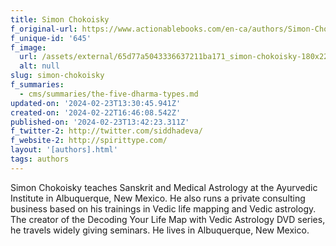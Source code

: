 ```yaml
---
title: Simon Chokoisky
f_original-url: https://www.actionablebooks.com/en-ca/authors/Simon-Chokoisky/
f_unique-id: '645'
f_image:
  url: /assets/external/65d77a5043336637211ba171_simon-chokoisky-180x220.jpeg
  alt: null
slug: simon-chokoisky
f_summaries:
  - cms/summaries/the-five-dharma-types.md
updated-on: '2024-02-23T13:30:45.941Z'
created-on: '2024-02-22T16:46:08.542Z'
published-on: '2024-02-23T13:42:23.311Z'
f_twitter-2: http://twitter.com/siddhadeva/
f_website-2: http://spirittype.com/
layout: '[authors].html'
tags: authors
---
```


Simon Chokoisky teaches Sanskrit and Medical Astrology at the Ayurvedic Institute in Albuquerque, New Mexico. He also runs a private consulting business based on his trainings in Vedic life mapping and Vedic astrology. The creator of the Decoding Your Life Map with Vedic Astrology DVD series, he travels widely giving seminars. He lives in Albuquerque, New Mexico.
